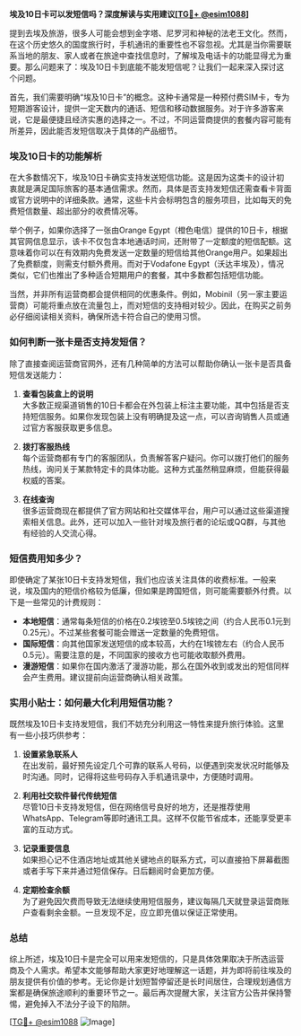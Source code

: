 **埃及10日卡可以发短信吗？深度解读与实用建议[[TG💪+ @esim1088](https://t.me/s/esim1088)]**

提到去埃及旅游，很多人可能会想到金字塔、尼罗河和神秘的法老王文化。然而，在这个历史悠久的国度旅行时，手机通讯的重要性也不容忽视。尤其是当你需要联系当地的朋友、家人或者在旅途中查找信息时，了解埃及电话卡的功能显得尤为重要。那么问题来了：埃及10日卡到底能不能发短信呢？让我们一起来深入探讨这个问题。

首先，我们需要明确“埃及10日卡”的概念。这种卡通常是一种预付费SIM卡，专为短期游客设计，提供一定天数内的通话、短信和移动数据服务。对于许多游客来说，它是最便捷且经济实惠的选择之一。不过，不同运营商提供的套餐内容可能有所差异，因此能否发短信取决于具体的产品细节。

### **埃及10日卡的功能解析**

在大多数情况下，埃及10日卡确实支持发送短信功能。这是因为这类卡的设计初衷就是满足国际旅客的基本通信需求。然而，具体是否支持发短信还需查看卡背面或官方说明中的详细条款。通常，这些卡片会标明包含的服务项目，比如每天的免费短信数量、超出部分的收费情况等。

举个例子，如果你选择了一张由Orange Egypt（橙色电信）提供的10日卡，根据其官网信息显示，该卡不仅包含本地通话时间，还附带了一定额度的短信配额。这意味着你可以在有效期内免费发送一定数量的短信给其他Orange用户。如果超出了免费额度，则需支付额外费用。而对于Vodafone Egypt（沃达丰埃及），情况类似，它们也推出了多种适合短期用户的套餐，其中多数都包括短信功能。

当然，并非所有运营商都会提供相同的优惠条件。例如，Mobinil（另一家主要运营商）可能将重点放在流量包上，而对短信的支持相对较少。因此，在购买之前务必仔细阅读相关资料，确保所选卡符合自己的使用习惯。

### **如何判断一张卡是否支持发短信？**

除了直接查阅运营商官网外，还有几种简单的方法可以帮助你确认一张卡是否具备短信发送能力：

1. **查看包装盒上的说明**  
   大多数正规渠道销售的10日卡都会在外包装上标注主要功能，其中包括是否支持短信服务。如果你发现包装上没有明确提及这一点，可以咨询销售人员或通过官方客服获取更多信息。

2. **拨打客服热线**  
   每个运营商都有专门的客服团队，负责解答客户疑问。你可以拨打他们的服务热线，询问关于某款特定卡的具体功能。这种方式虽然稍显麻烦，但能获得最权威的答案。

3. **在线查询**  
   很多运营商现在都提供了官方网站和社交媒体平台，用户可以通过这些渠道搜索相关信息。此外，还可以加入一些针对埃及旅行者的论坛或QQ群，与其他有经验的人交流心得。

### **短信费用知多少？**

即使确定了某张10日卡支持发短信，我们也应该关注具体的收费标准。一般来说，埃及国内的短信价格较为低廉，但如果是跨国短信，则可能需要额外付费。以下是一些常见的计费规则：

- **本地短信**：通常每条短信的价格在0.2埃镑至0.5埃镑之间（约合人民币0.1元到0.25元）。不过某些套餐可能会赠送一定数量的免费短信。
- **国际短信**：向其他国家发送短信的成本较高，大约在1埃镑左右（约合人民币0.5元）。需要注意的是，不同国家的接收方也可能收取额外费用。
- **漫游短信**：如果你在国内激活了漫游功能，那么在国外收到或发出的短信同样会产生费用。建议提前向运营商确认相关政策。

### **实用小贴士：如何最大化利用短信功能？**

既然埃及10日卡支持发短信，我们不妨充分利用这一特性来提升旅行体验。这里有一些小技巧供参考：

1. **设置紧急联系人**  
   在出发前，最好预先设定几个可靠的联系人号码，以便遇到突发状况时能够及时沟通。同时，记得将这些号码存入手机通讯录中，方便随时调用。

2. **利用社交软件替代传统短信**  
   尽管10日卡支持发短信，但在网络信号良好的地方，还是推荐使用WhatsApp、Telegram等即时通讯工具。这样不仅能节省成本，还能享受更丰富的互动方式。

3. **记录重要信息**  
   如果担心记不住酒店地址或其他关键地点的联系方式，可以直接拍下屏幕截图或者手写下来并通过短信保存。日后翻阅时会更加方便。

4. **定期检查余额**  
   为了避免因欠费而导致无法继续使用短信服务，建议每隔几天就登录运营商账户查看剩余金额。一旦发现不足，应立即充值以保证正常使用。

### **总结**

综上所述，埃及10日卡是完全可以用来发短信的，只是具体效果取决于所选运营商及个人需求。希望本文能够帮助大家更好地理解这一话题，并为即将前往埃及的朋友提供有价值的参考。无论你是计划短暂停留还是长时间居住，合理规划通信方案都是确保旅途顺利的重要环节之一。最后再次提醒大家，关注官方公告并保持警惕，避免掉入不法分子设下的陷阱。

[[TG💪+ @esim1088](https://t.me/s/esim1088) ![Image](https://i.postimg.cc/4NQfJmqS/Snipaste-2025-05-13-00-14-12.png)]